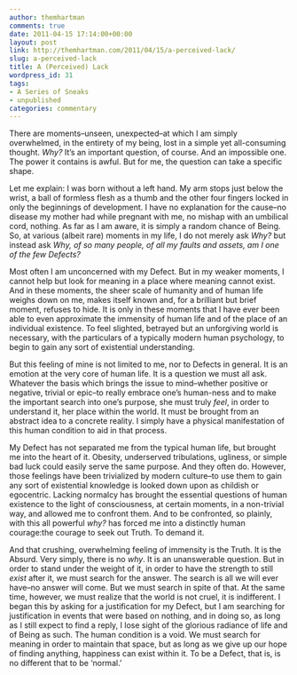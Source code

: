 ```yaml
---
author: themhartman
comments: true
date: 2011-04-15 17:14:00+00:00
layout: post
link: http://themhartman.com/2011/04/15/a-perceived-lack/
slug: a-perceived-lack
title: A (Perceived) Lack
wordpress_id: 31
tags:
- A Series of Sneaks
- unpublished
categories: commentary
---
```


There are moments–unseen, unexpected–at which I am simply overwhelmed, in the entirety of my being, lost in a simple yet all-consuming thought. _Why?_ It’s an important question, of course. And an impossible one. The power it contains is awful. But for me, the question can take a specific shape.

Let me explain: I was born without a left hand. My arm stops just below the wrist, a ball of formless flesh as a thumb and the other four fingers locked in only the beginnings of development. I have no explanation for the cause–no disease my mother had while pregnant with me, no mishap with an umbilical cord, nothing. As far as I am aware, it is simply a random chance of Being. So, at various (albeit rare) moments in my life, I do not merely ask _Why?_ but instead ask _Why, of so many people, of all my faults and assets, am I one of the few Defects?_

Most often I am unconcerned with my Defect. But in my weaker moments, I cannot help but look for meaning in a place where meaning cannot exist. And in these moments, the sheer scale of humanity and of human life weighs down on me, makes itself known and, for a brilliant but brief moment, refuses to hide. It is only in these moments that I have ever been able to even approximate the immensity of human life and of the place of an individual existence. To feel slighted, betrayed but an unforgiving world is necessary, with the particulars of a typically modern human psychology, to begin to gain any sort of existential understanding.

But this feeling of mine is not limited to me, nor to Defects in general. It is an emotion at the very core of human life. It is a question we must all ask. Whatever the basis which brings the issue to mind–whether positive or negative, trivial or epic–to really embrace one’s human-ness and to make the important search into one’s purpose, she must truly _feel_, in order to understand it, her place within the world. It must be brought from an abstract idea to a concrete reality. I simply have a physical manifestation of this human condition to aid in that process.

My Defect has not separated me from the typical human life, but brought me into the heart of it. Obesity, underserved tribulations, ugliness, or simple bad luck could easily serve the same purpose. And they often do. However, those feelings have been trivialized by modern culture–to use them to gain any sort of existential knowledge is looked down upon as childish or egocentric. Lacking normalcy has brought the essential questions of human existence to the light of consciousness, at certain moments, in a non-trivial way, and allowed me to confront them. And to be confronted, so plainly, with this all powerful _why?_ has forced me into a distinctly human courage:the courage to seek out Truth. To demand it.

And that crushing, overwhelming feeling of immensity is the Truth. It is the Absurd. Very simply, there is no _why_. It is an unanswerable question. But in order to stand under the weight of it, in order to have the strength to still _exist_ after it, we must search for the answer. The search is all we will ever have–no answer will come. But we must search in spite of that. At the same time, however, we must realize that the world is not cruel, it is indifferent. I began this by asking for a justification for my Defect, but I am searching for justification in events that were based on nothing, and in doing so, as long as I still expect to find a reply, I lose sight of the glorious radiance of life and of Being as such. The human condition is a void. We must search for meaning in order to maintain that space, but as long as we give up our hope of finding anything, happiness can exist within it. To be a Defect, that is, is no different that to be ‘normal.’
